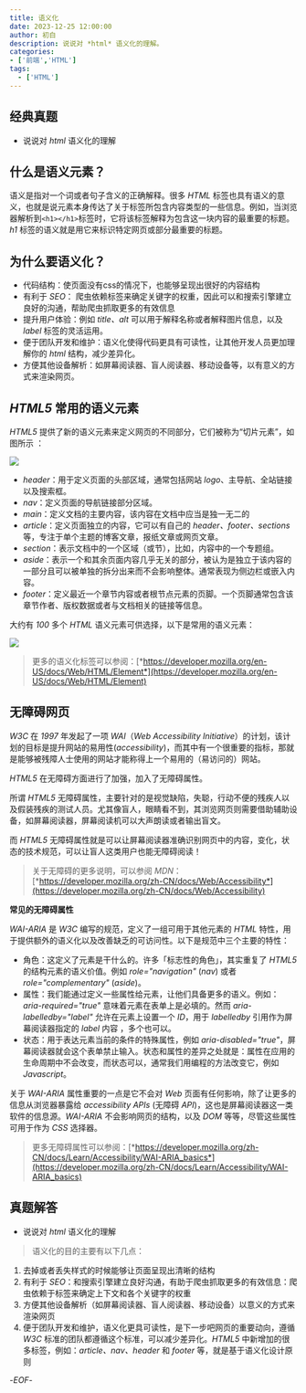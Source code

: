 ```yaml
---
title: 语义化
date: 2023-12-25 12:00:00
author: 初白
description: 说说对 *html* 语义化的理解。
categories:
- ['前端','HTML']
tags:
  - ['HTML']
---
```


## 经典真题

- 说说对 *html* 语义化的理解

## 什么是语义元素？

语义是指对一个词或者句子含义的正确解释。很多 *HTML* 标签也具有语义的意义，也就是说元素本身传达了关于标签所包含内容类型的一些信息。例如，当浏览器解析到`<h1></h1>`标签时，它将该标签解释为包含这一块内容的最重要的标题。*h1* 标签的语义就是用它来标识特定网页或部分最重要的标题。

## 为什么要语义化？

- 代码结构：使页面没有css的情况下，也能够呈现出很好的内容结构
- 有利于 *SEO*： 爬虫依赖标签来确定关键字的权重，因此可以和搜索引擎建立良好的沟通，帮助爬虫抓取更多的有效信息
- 提升用户体验：例如 *title、alt* 可以用于解释名称或者解释图片信息，以及 *label* 标签的灵活运用。
- 便于团队开发和维护：语义化使得代码更具有可读性，让其他开发人员更加理解你的 *html* 结构，减少差异化。
- 方便其他设备解析：如屏幕阅读器、盲人阅读器、移动设备等，以有意义的方式来渲染网页。

## *HTML5* 常用的语义元素

*HTML5* 提供了新的语义元素来定义网页的不同部分，它们被称为“切片元素”，如图所示 ：

![](https://xiejie-typora.oss-cn-chengdu.aliyuncs.com/2021-09-07-062515.png)

- *header*：用于定义页面的头部区域，通常包括网站 *logo*、主导航、全站链接以及搜索框。
- *nav*：定义页面的导航链接部分区域。
- *main*：定义文档的主要内容，该内容在文档中应当是独一无二的
- *article*：定义页面独立的内容，它可以有自己的 *header、footer、sections* 等，专注于单个主题的博客文章，报纸文章或网页文章。
- *section*：表示文档中的一个区域（或节），比如，内容中的一个专题组。
- *aside*：表示一个和其余页面内容几乎无关的部分，被认为是独立于该内容的一部分且可以被单独的拆分出来而不会影响整体。通常表现为侧边栏或嵌入内容。
- *footer*：定义最近一个章节内容或者根节点元素的页脚。一个页脚通常包含该章节作者、版权数据或者与文档相关的链接等信息。

大约有 *100* 多个 *HTML* 语义元素可供选择，以下是常用的语义元素：

![](https://xiejie-typora.oss-cn-chengdu.aliyuncs.com/2021-09-07-062552.png)



> 更多的语义化标签可以参阅：[*https://developer.mozilla.org/en-US/docs/Web/HTML/Element*](https://developer.mozilla.org/en-US/docs/Web/HTML/Element)

## 无障碍网页

*W3C* 在 *1997* 年发起了一项 *WAI*（*Web Accessibility Initiative*）的计划，该计划的目标是提升网站的易用性(*accessibility*)，而其中有一个很重要的指标，那就是能够被残障人士使用的网站才能称得上一个易用的（易访问的）网站。

*HTML5* 在无障碍方面进行了加强，加入了无障碍属性。

所谓 *HTML5* 无障碍属性，主要针对的是视觉缺陷，失聪，行动不便的残疾人以及假装残疾的测试人员。尤其像盲人，眼睛看不到，其浏览网页则需要借助辅助设备，如屏幕阅读器，屏幕阅读机可以大声朗读或者输出盲文。

而 *HTML5* 无障碍属性就是可以让屏幕阅读器准确识别网页中的内容，变化，状态的技术规范，可以让盲人这类用户也能无障碍阅读！

> 关于无障碍的更多说明，可以参阅 *MDN*：[*https://developer.mozilla.org/zh-CN/docs/Web/Accessibility*](https://developer.mozilla.org/zh-CN/docs/Web/Accessibility)

**常见的无障碍属性**

*WAI-ARIA* 是 *W3C* 编写的规范，定义了一组可用于其他元素的 *HTML* 特性，用于提供额外的语义化以及改善缺乏的可访问性。以下是规范中三个主要的特性：

- 角色：这定义了元素是干什么的。许多「标志性的角色」，其实重复了 *HTML5* 的结构元素的语义价值。例如 *role="navigation"* (*nav*) 或者 *role="complementary"* (*aside*)。
- 属性：我们能通过定义一些属性给元素，让他们具备更多的语义。例如：*aria-required="true"* 意味着元素在表单上是必填的。然而 *aria-labelledby="label"* 允许在元素上设置一个 *ID*，用于 *labelledby* 引用作为屏幕阅读器指定的 *label* 内容 ，多个也可以。
- 状态：用于表达元素当前的条件的特殊属性，例如 *aria-disabled="true"*，屏幕阅读器就会这个表单禁止输入。状态和属性的差异之处就是：属性在应用的生命周期中不会改变，而状态可以，通常我们用编程的方法改变它，例如 *Javascript*。

关于 *WAI-ARIA* 属性重要的一点是它不会对 *Web* 页面有任何影响，除了让更多的信息从浏览器暴露给 *accessibility APIs* (无障碍 *API*)，这也是屏幕阅读器这一类软件的信息源。*WAI-ARIA* 不会影响网页的结构，以及 *DOM* 等等，尽管这些属性可用于作为 *CSS* 选择器。

> 更多无障碍属性可以参阅：[*https://developer.mozilla.org/zh-CN/docs/Learn/Accessibility/WAI-ARIA_basics*](https://developer.mozilla.org/zh-CN/docs/Learn/Accessibility/WAI-ARIA_basics)

## 真题解答

- 说说对 *html* 语义化的理解

> 语义化的目的主要有以下几点：

>

1. 去掉或者丢失样式的时候能够让页面呈现出清晰的结构
2. 有利于 *SEO*：和搜索引擎建立良好沟通，有助于爬虫抓取更多的有效信息：爬虫依赖于标签来确定上下文和各个关键字的权重
3. 方便其他设备解析（如屏幕阅读器、盲人阅读器、移动设备）以意义的方式来渲染网页
4. 便于团队开发和维护，语义化更具可读性，是下一步吧网页的重要动向，遵循 *W3C* 标准的团队都遵循这个标准，可以减少差异化。*HTML5* 中新增加的很多标签，例如：*article、nav、header* 和 *footer* 等，就是基于语义化设计原则

-*EOF*-
